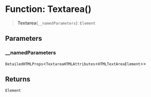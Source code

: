# Function: Textarea()

> **Textarea**(`__namedParameters`): `Element`

## Parameters

### \_\_namedParameters

`DetailedHTMLProps`\<`TextareaHTMLAttributes`\<`HTMLTextAreaElement`\>\>

## Returns

`Element`

